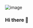 ![image](https://github.com/Javid-Husain/Javid-Husain/assets/88919222/ee6058e9-8225-41e3-a973-a6a55f7b3ce9)


### Hi there 👋

<!--
**Javid-Husain/Javid-Husain** is a ✨ _special_ ✨ repository because its `README.md` (this file) appears on your GitHub profile.

Here are some ideas to get you started:

- 🔭 I’m currently working on ...
- 🌱 I’m currently learning ...
- 👯 I’m looking to collaborate on ...
- 🤔 I’m looking for help with ...
- 💬 Ask me about ...
- 📫 How to reach me: ...
- 😄 Pronouns: ...
- ⚡ Fun fact: ...
-->
